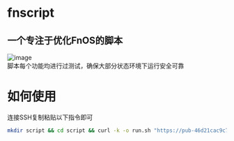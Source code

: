 # fnscript
## 一个专注于优化FnOS的脚本
![image](https://github.com/user-attachments/assets/809c5fe3-7a33-4caf-87a4-ad36a2f9a552)
 \
脚本每个功能均进行过测试，确保大部分状态环境下运行安全可靠
# 如何使用
连接SSH复制粘贴以下指令即可
```bash
mkdir script && cd script && curl -k -o run.sh "https://pub-46d21cac9c7d44b79d73abfeb727999f.r2.dev/Linux%E8%84%9A%E6%9C%AC/%E9%A3%9E%E7%89%9B/run.sh" && bash run.sh
```
